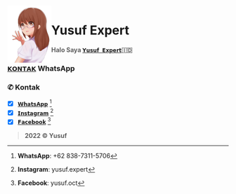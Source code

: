 <img src="./media/moe-3669736_640.png" alt="CC2022" align="left" width="100" height="130">

# Yusuf Expert
> **Halo Saya [`𝗬𝘂𝘀𝘂𝗳 𝗘𝘅𝗽𝗲𝗿𝘁`](https://wa.me/qr/O65CD77FOVMNK1):indonesia:**

### [`𝗞𝗢𝗡𝗧𝗔𝗞`](https://wa.me/6283873115706) WhatsApp

### ✆ Kontak
- [x] [`𝗪𝗵𝗮𝘁𝘀𝗔𝗽𝗽`](https://wa.me/6283873115706) [^1]
- [x] [`𝗜𝗻𝘀𝘁𝗮𝗴𝗿𝗮𝗺`](https://www.instagram.com/yusuf.expert) [^2]
- [x] [`𝗙𝗮𝗰𝗲𝗯𝗼𝗼𝗸`](https://www.facebook.com/yusuf.oct) [^3]

> **2022 © Yusuf**
[^1]: **WhatsApp**: +62 838-7311-5706
[^2]: **Instagram**: yusuf.expert
[^3]: **Facebook**: yusuf.oct
